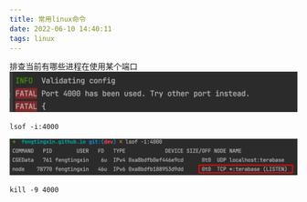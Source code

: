 ```yaml
---
title: 常用linux命令
date: 2022-06-10 14:40:11
tags: linux
---
```


排查当前有哪些进程在使用某个端口
![img.png](/img/img.png)

``` shell
lsof -i:4000
```
![img_1.png](/img/img_1.png)
``` shell
kill -9 4000
```


